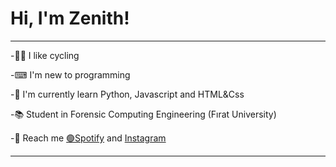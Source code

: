 <!DOCTYPE html>
<html lang="en">
<head>
    <meta charset="UTF-8">
    <meta name="viewport" content="width=device-width, initial-scale=1.0">

</head>
<body>
    <h1>Hi, I'm Zenith!</h1>
    <hr>
    <div>
     <p>
      -🚴‍♂️ I like cycling
     </p>
     <p>
      -⌨ I'm new to programming
     </p>
     <p>
      -🌼 I'm currently learn Python, Javascript and HTML&Css
     </p>
     <p>
      -📚 Student in Forensic Computing Engineering (Fırat University)
     </p>
     <p>
      -🔎 Reach me <a href="(https://open.spotify.com/user/9szkz6uljafriuut3ej66h1qc?si=c03bf85db6404466)https://open.spotify.com/user/9szkz6uljafriuut3ej66h1qc?si=c03bf85db6404466">🟢Spotify</a> and <a href="https://www.instagram.com/alt.f04/">Instagram</a>
     </p>
    <hr>
</body>
</html>
